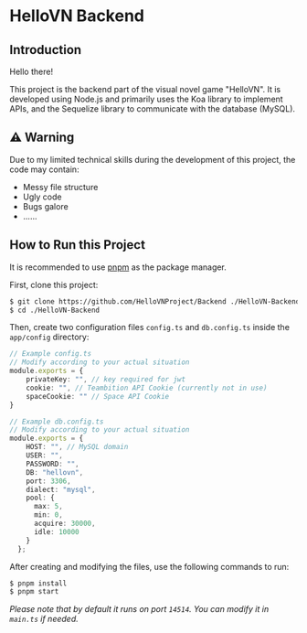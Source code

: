 # HelloVN Backend

## Introduction

Hello there!

This project is the backend part of the visual novel game "HelloVN". It is developed using Node.js and primarily uses the Koa library to implement APIs, and the Sequelize library to communicate with the database (MySQL).

## ⚠ Warning

Due to my limited technical skills during the development of this project, the code may contain:

* Messy file structure
* Ugly code
* Bugs galore
* ......

## How to Run this Project

It is recommended to use [pnpm](https://pnpm.io/) as the package manager.

First, clone this project:

```bash
$ git clone https://github.com/HelloVNProject/Backend ./HelloVN-Backend
$ cd ./HelloVN-Backend
```

Then, create two configuration files `config.ts` and `db.config.ts` inside the `app/config` directory:

```typescript
// Example config.ts
// Modify according to your actual situation
module.exports = {
    privateKey: "", // key required for jwt
    cookie: "", // Teambition API Cookie (currently not in use)
    spaceCookie: "" // Space API Cookie
}
```

```typescript
// Example db.config.ts
// Modify according to your actual situation
module.exports = {
    HOST: "", // MySQL domain
    USER: "",
    PASSWORD: "",
    DB: "hellovn",
    port: 3306,
    dialect: "mysql",
    pool: {
      max: 5,
      min: 0,
      acquire: 30000,
      idle: 10000
    }
  };
```

After creating and modifying the files, use the following commands to run:

```bash
$ pnpm install
$ pnpm start
```

*Please note that by default it runs on port `14514`. You can modify it in `main.ts` if needed.*
